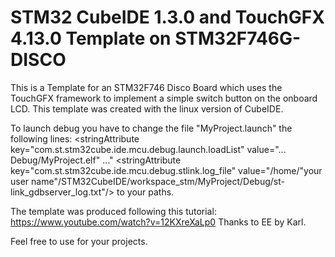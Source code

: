 STM32 CubeIDE 1.3.0 and TouchGFX 4.13.0 Template on STM32F746G-DISCO
=================

This is a Template for an STM32F746 Disco Board which uses the TouchGFX framework to implement
a simple switch button on the onboard LCD.
This template was created with the linux version of CubeIDE. 

To launch debug you have to change the file "MyProject.launch" the following lines:
<stringAttribute key="com.st.stm32cube.ide.mcu.debug.launch.loadList" value="... Debug/MyProject.elf&quot; ..."
<stringAttribute key="com.st.stm32cube.ide.mcu.debug.stlink.log_file" value="/home/"your user name"/STM32CubeIDE/workspace_stm/MyProject/Debug/st-link_gdbserver_log.txt"/>
to your paths.

The template was produced following this tutorial:
https://www.youtube.com/watch?v=12KXreXaLp0
Thanks to EE by Karl.

Feel free to use for your projects.